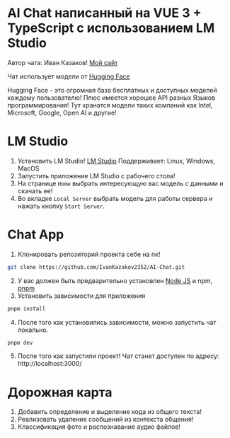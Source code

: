 # AI Chat написанный на VUE 3 + TypeScript с использованием LM Studio

Автор чата: Иван Казаков! <a href="https://ikazakov.com/" target="_blank">Мой сайт</a>

Чат использует модели от <a href="https://huggingface.co/" target="_blank">Hugging Face</a>

Hugging Face - это огромная база бесплатных и доступных моделей каждому пользователю! Плюс имеется хорошее API разных Языков программирования! Тут хранатся модели таких компаний как Intel, Microsoft, Google, Open AI и другие!

# LM Studio

1) Установить LM Studio! <a href="https://lmstudio.ai/" target="_blank">LM Studio</a> Поддерживает: Linux, Windows, MacOS
2) Запустить приложение LM Studio с рабочего стола!
3) На странице `Home` выбрать интересующую вас модель с данными и скачать ее!
4) Во вкладке `Local Server` выбрать модель для работы сервера и нажать кнопку `Start Server`.

# Chat App

1) Клонировать репозиторий проекта себе на пк!
```bash
git clone https://github.com/IvanKazakov2352/AI-Chat.git
```
2) У вас должен быть предварительно установлен <a href="https://nodejs.org/" target="_blank">Node JS</a> и npm, <a href="https://pnpm.io/" target="_blank">pnpm</a>
3) Установить зависимости для приложения
```bash
pnpm install
```
4) После того как установились зависимости, можно запустить чат локально.
```bash
pnpm dev
```
5) После того как запустили проект! Чат станет доступен по адресу: http://localhost:3000/

# Дорожная карта

1) Добавить определение и выделение кода из общего текста!
2) Реализовать удаление сообщений из контекста общения!
3) Классификация фото и распознавание аудио файлов!